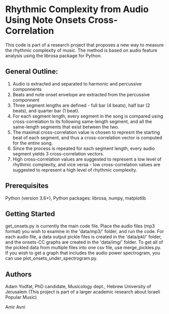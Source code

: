 # Rhythmic Complexity from Audio Using Note Onsets Cross-Correlation
This code is part of a research project that proposes a new way to measure the rhythmic complexity of music. 
The method is based on audio feature analysis using the librosa package for Python.

## General Outline:
1. Audio is extracted and separated to harmonic and percussive componnents
2. Beats and note onset envelope are extracted from the percussive componnent
3. Three segment lengths are defined - full bar (4 beats), half bar (2 beats), and quarter bar (1 beat).
4. For each segment length, every segment in the song is compared using cross-correlation to its following same-length segment, and all the same-length segments that exist between the two. 
5. The maximal cross-correlation value is chosen to represnt the starting beat of each segment, and thus a cross-correlation vector is computed for the entire song.
6. Since the process is repeated for each segment length, every audio segment yields 3 cross-correlation vectors. 
7. High cross-correlation values are suggested to represent a low level of rhythmic complexity, and vice versa - low cross-correlation values are suggested to represent a high level of rhythmic complexity.

## Prerequisites
Python (version 3.6+),
Python packages: librosa, numpy, matplotlib

## Getting Started
get_onsets.py is currently the main code file. Place the audio files (mp3 format) you 
wish to examine in the 'data/mp3/' folder, and run the code. For each audio file, a 
data output pickle files is created in the 'data/pkl/' folder, and the onsets-CC graphs 
are created in the 'data/img/' folder. To get all of the pickled data from multiple
files into one csv file, use merge_pickles.py. If you wish to get a graph that 
includes the audio power spectrogram, you can use plot_onsets_under_spectrogram.py.

## Authors
Adam Yodfat, PhD candidate, Musicology dept., Hebrew University of Jerusalem (This project is part of a larger academic research about Israeli Popular Music)

Amir Avni